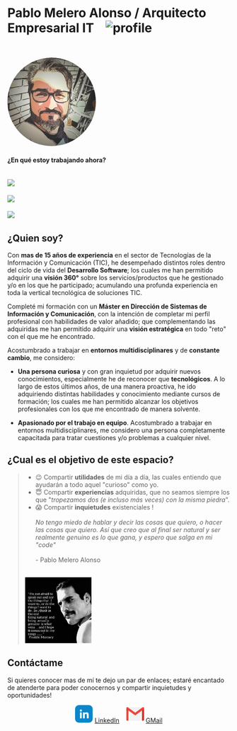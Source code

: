 # Pablo Melero Alonso / **Arquitecto Empresarial IT** &nbsp;&nbsp;&nbsp;![profile](https://img.shields.io/github/last-commit/pmeleroa/myprofile?style=for-the-badge&label=LAST%20UPDATE&logo=GitHub)
<html>
<br>
<p align="left">
<img src="/images/me.jpeg" alt="Hola que tal?" style="border-radius: 50%;">
<p>
</html>

#### ¿En qu&eacute; estoy trabajando ahora?
<html>
<p align="left">
<br>
<img src="https://img.shields.io/static/v1?label=Kafka&message=Classical%20Pub/Sub,%20Streaming,%20Connect,%20DevOps,%20Confluent&style=for-the-badge&logo=Apache%20Kafka&logoColor=white&color=rgb(102,102,153)"><br><br>
<img src="https://img.shields.io/static/v1?label=Kubernetes&message=Containers,%20Security,%20Orchestation,%20DevOps,%20Openshift,%20AKS&style=for-the-badge&logo=Kubernetes&logoColor=white&color=rgb(51,51,255)"><br><br>
<img src="https://img.shields.io/static/v1?label=Cloud%20Computing&message=Azure,%20Google%20Cloud,%20IBM%20Cloud,%20IaaC,%20PaaS,%20SaaS&style=for-the-badge&logo=iCloud&logoColor=white&color=rgb(153,0,204)">
</p>
</html>

## ¿Quien soy?

Con **mas de 15 años de experiencia** en el sector de Tecnolog&iacute;as de la Informaci&oacute;n y Comunicaci&oacute;n (TIC), he desempeñado distintos roles dentro del ciclo de vida del **Desarrollo Software**; los cuales me han permitido adquirir una **visi&oacute;n 360°** sobre los servicios/productos que he gestionado y/o en los que he participado; acumulando una profunda experiencia en toda la vertical tecnol&oacute;gica de soluciones TIC.

Complet&eacute; mi formaci&oacute;n con un **M&aacute;ster en Direcci&oacute;n de Sistemas de Informaci&oacute;n y Comunicaci&oacute;n**, con la intenci&oacute;n de completar mi perfil profesional con habilidades de valor añadido; que complementando las adquiridas  me han permitido adquirir una **visi&oacute;n estrat&eacute;gica** en todo "reto" con el que me he encontrado.

Acostumbrado a trabajar en **entornos multidisciplinares** y de **constante cambio**, me considero:

* **Una persona curiosa** y con gran inquietud por adquirir nuevos conocimientos, especialmente he de reconocer que **tecnol&oacute;gicos**. A lo largo de estos &uacute;ltimos años, de una manera proactiva,  he ido adquiriendo distintas habilidades y conocimiento mediante cursos de formaci&oacute;n; los cuales me han permitido alcanzar los objetivos profesionales con los que me encontrado de manera solvente.

* **Apasionado por el trabajo en equipo**. Acostumbrado a trabajar en entornos multidisciplinares, me considero una persona completamente capacitada para tratar cuestiones y/o problemas a cualquier nivel.

## ¿Cual es el objetivo de este espacio?

> - :wink: Compartir **utilidades** de mi d&iacute;a a d&iacute;a, las cuales entiendo que ayudarán a todo aquel "curioso" como yo.
> - :innocent: Compartir **experiencias** adquiridas, que no seamos siempre los que "*tropezamos dos (e incluso más veces) con la misma piedra*".
> - :scream: Compartir **inquietudes** existenciales ! <br><br>
>  *No tengo miedo de hablar y decir las cosas que quiero, o hacer las cosas que quiero. As&iacute; que creo que al final ser natural y ser realmente genuino es lo que gana, y espero que salga en mi "code"*
> <br><br>- Pablo Melero Alonso<br><br>
> <img src="images/quote.png" style="width:150px">



## Cont&aacute;ctame

Si quieres conocer mas de m&iacute; te dejo un par de  enlaces; estar&eacute; encantado de atenderte para poder conocernos y compartir inquietudes y oportunidades!

<p align="center">
<img src="images/linkedin.svg" width="40px">&nbsp;<a href="https://www.linkedin.com/in/pmeleroalonso">LinkedIn</a></img>&nbsp;&nbsp;&nbsp;
<img src="images/gmail.svg" width="40px">&nbsp;<a href="mailto:p.melero.alonso@gmail.com">GMail</a></img>
</p>
